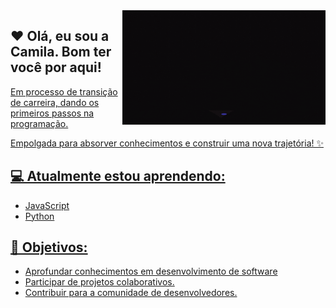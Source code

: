 <img src = "banner.gif" width = "325px" align = "right">

## ❤ **Olá, eu sou a Camila. Bom ter você por aqui!**

  <div id="badges">
  <a href = "https://github.com/medeiroscamila">
</div>

Em processo de transição de carreira, dando os primeiros passos na programação. <div>
Empolgada para absorver conhecimentos e construir uma nova trajetória! ✨
</div>

## 💻 Atualmente estou aprendendo:

- JavaScript
- Python


## 🎯 Objetivos:

- Aprofundar conhecimentos em desenvolvimento de software
- Participar de projetos colaborativos.
- Contribuir para a comunidade de desenvolvedores.

 ##
